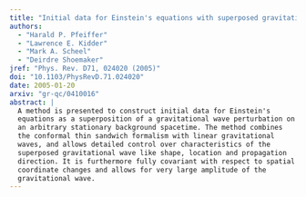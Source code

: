 ```yaml
---
title: "Initial data for Einstein's equations with superposed gravitational waves"
authors:
  - "Harald P. Pfeiffer"
  - "Lawrence E. Kidder"
  - "Mark A. Scheel"
  - "Deirdre Shoemaker"
jref: "Phys. Rev. D71, 024020 (2005)"
doi: "10.1103/PhysRevD.71.024020"
date: 2005-01-20
arxiv: "gr-qc/0410016"
abstract: |
  A method is presented to construct initial data for Einstein's
  equations as a superposition of a gravitational wave perturbation on
  an arbitrary stationary background spacetime. The method combines
  the conformal thin sandwich formalism with linear gravitational
  waves, and allows detailed control over characteristics of the
  superposed gravitational wave like shape, location and propagation
  direction. It is furthermore fully covariant with respect to spatial
  coordinate changes and allows for very large amplitude of the
  gravitational wave.
---
```

